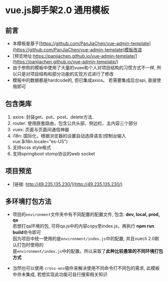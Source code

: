 # vue.js脚手架2.0 通用模板

## 前言
* 本模板是基于[https://github.com/PanJiaChen/vue-admin-template](https://github.com/PanJiaChen/vue-admin-template)模板改进
* [预览地址:https://panjiachen.github.io/vue-admin-template/](https://panjiachen.github.io/vue-admin-template/)
* 由于参照的模板中使用了大量的vuex和个人对项目结构的习惯方式不一样, 
  所以只是对项目结构和部分功能的实现方式进行了修改
* 模板中的数据都是hardcode的, 但已集成axios。 若需要集成后台api, 直接使用即可 

## 包含类库
  1. axios: 封装get、put、post、delete方法.
  2. router: 使用嵌套路由，包含公共头部、侧边栏、主内容三个部分
  3. vuex: 页面与页面间通信神器
  4. i18n: 国际化，根据浏览器的设置自动选择语言(控制台输入vue.$i18n.locale="es-US")
  5. 支持scss style格式
  6. 支持springboot stomp协议的web socket


## 项目预览
* [链接: http://49.235.135.230/](http://49.235.135.230/)

## 多环境打包方法
* 项目的`environment`文件夹中有不同配置的配置文件, 包含: **dev, local, prod, qa**  
  若想打qa环境的包, 可将qa.js中的内容copy至index.js，再执行 **npm run build**命令即可  
  因为项目中统一使用的是`environment/index.js`中的配置, 并且vuecli 2.0默认打包时使用的  
  是`environment/index.js`中的配置。所以采取了**此种比较愚笨的不同环境打包方式**  

* 当然也可以使用 `cross-env`插件来解决使用不同命令打不同包的需求, 此模板中并未集成, 
  若想实现此功能可自行搜索相关知识
